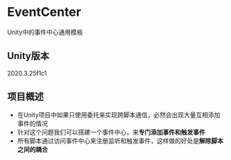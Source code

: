 # EventCenter
Unity中的事件中心通用模板

## Unity版本
2020.3.25f1c1

## 项目概述
- 在Unity项目中如果只使用委托来实现跨脚本通信，必然会出现大量互相添加事件的情况
- 针对这个问题我们可以搭建一个事件中心，来**专门添加事件和触发事件**
- 所有脚本通过访问事件中心来注册监听和触发事件，这样做的好处是**解除脚本之间的耦合**
